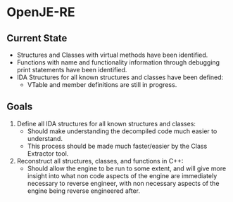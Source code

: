 OpenJE-RE
=========

Current State
-------------

- Structures and Classes with virtual methods have been identified.
- Functions with name and functionality information through debugging print statements have been identified.
- IDA Structures for all known structures and classes have been defined:
    - VTable and member definitions are still in progress.

Goals
-----

1. Define all IDA structures for all known structures and classes:
    - Should make understanding the decompiled code much easier to understand.
    - This process should be made much faster/easier by the Class Extractor tool.
2. Reconstruct all structures, classes, and functions in C++:
    - Should allow the engine to be run to some extent, and will give more insight into what non code aspects of the engine are immediately necessary to reverse engineer, with non necessary aspects of the engine being reverse engineered after.
